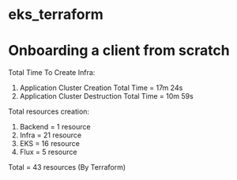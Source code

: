 # eks_terraform

# Onboarding a client from scratch

Total Time To Create Infra:
1. Application Cluster Creation Total Time = 17m 24s
2. Application Cluster Destruction Total Time = 10m 59s

Total resources creation:
1. Backend = 1 resource
2. Infra   = 21 resource
3. EKS     = 16 resource
4. Flux    = 5 resource

Total = 43 resources (By Terraform)
